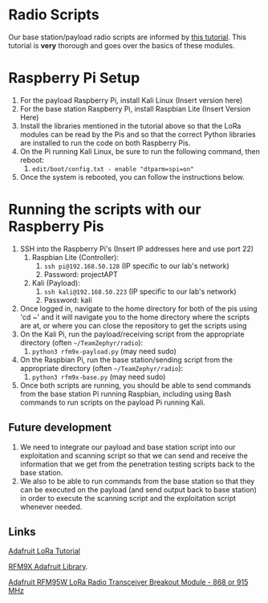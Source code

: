 # Radio Scripts

<!-- YOUR_COMMENT_HERE -->

<!-- These two sample files (rfm9x_transmit and rfm9x_receive) are following from this [tutorial](https://learn.adafruit.com/lora-and-lorawan-radio-for-raspberry-pi/raspberry-pi-wiring). --> 
Our base station/payload radio scripts are informed by [this tutorial](https://learn.adafruit.com/lora-and-lorawan-radio-for-raspberry-pi/raspberry-pi-wiring). This tutorial is **very**
thorough and goes over the basics of these modules. 
<!-- We need to make a class that more closely resembles what is happening in the tutorial. One where you can both receive and send data seemingly simultaneously. We will have to learn these modules fairly in depth because we will be sending larger than recommended amounts of data over the radio connection. -->

# Raspberry Pi Setup

1) For the payload Raspberry Pi, install Kali Linux (Insert version here)
2) For the base station Raspberry Pi, install Raspbian Lite (Insert Version Here)
3) Install the libraries mentioned in the tutorial above so that the LoRa modules can be read by the Pis and so that the correct Python libraries are installed to run the code on both Raspberry Pis.
4) On the Pi running Kali Linux, be sure to run the following command, then reboot:
   1) `edit/boot/config.txt - enable "dtparm=spi=on"`
5) Once the system is rebooted, you can follow the instructions below.

# Running the scripts with our Raspberry Pis

1) SSH into the Raspberry Pi's (Insert IP addresses here and use port 22)
   1) Raspbian Lite (Controller):
      1) `ssh pi@192.168.50.128` (IP specific to our lab's network)
      2) Password: projectAPT
   2) Kali (Payload):
      1) `ssh kali@192.168.50.223` (IP specific to our lab's network)
      2) Password: kali
2) Once logged in, navigate to the home directory for both of the pis using 'cd ~' and it will navigate you to the home directory where the scripts are at, or where you can close the repository to get the scripts using 
3) On the Kali Pi, run the payload/receiving script from the appropriate directory (often `~/TeamZephyr/radio`):
      1) `python3 rfm9x-payload.py` (may need sudo)
5) On the Raspbian Pi, run the base station/sending script from the appropriate directory (often `~/TeamZephyr/radio`):
      1) `python3 rfm9x-base.py` (may need sudo)
7) Once both scripts are running, you should be able to send commands from the base station Pi running Raspbian, including using Bash commands to run scripts on the payload Pi running Kali.

## Future development

1) We need to integrate our payload and base station script into our exploitation and scanning script so that we can send and receive the information that we get from the penetration testing scripts back to the base station. 
2) We also to be able to run commands from the base station so that they can be executed on the payload (and send output back to base station) in order to execute the scanning script and the exploitation script whenever needed.

## Links

[Adafruit LoRa Tutorial](https://learn.adafruit.com/lora-and-lorawan-radio-for-raspberry-pi/raspberry-pi-wiring)

[RFM9X Adafruit Library](https://github.com/adafruit/Adafruit_CircuitPython_RFM9x).

[Adafruit RFM95W LoRa Radio Transceiver Breakout Module - 868 or 915 MHz](https://www.adafruit.com/product/3072)
